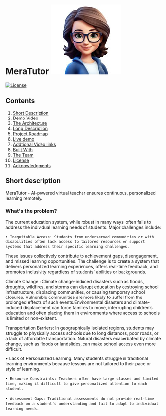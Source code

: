 # MeraTutor ![Logo](./images/logo.jpeg)
[![License](https://img.shields.io/badge/License-Apache2-blue.svg)](https://www.apache.org/licenses/LICENSE-2.0)
## Contents
1. [Short Description](#short-description)
1. [Demo Video](#demo-video)
1. [The Architecture](#architecture-overview)
1. [Long Description](#long-description)
1. [Project Roadmap](#project-roadmap)
1. [Live demo](#live-demo)
1. [Addtional Video links](#Additional-video-demo-links)
1. [Built With](#built-with)
1. [The Team](#team)
1. [License](#license)
1. [Acknowledgments](#acknowledgments)

## Short description 

MeraTutor - AI-powered virtual teacher ensures continuous, personalized learning remotely.

### What's the problem?



The current education system, while robust in many ways, often fails to address the individual learning needs of students. Major challenges include:

  
    
    • Inequitable Access: Students from underserved communities or with disabilities often lack access to tailored resources or support systems that address their specific learning challenges.
These issues collectively contribute to achievement gaps, disengagement, and missed learning opportunities. The challenge is to create a system that delivers personalized learning 		experiences, offers real-time feedback, and promotes inclusivity regardless of students' abilities or backgrounds.

Climate Change : Climate change-induced disasters such as floods, droughts, wildfires, and storms can disrupt education by destroying school infrastructure, displacing communities, or causing temporary school closures. Vulnerable communities are more likely to suffer from the prolonged effects of such events.Environmental disasters and climate-induced displacement can force families to move, interrupting children’s education and often placing them in environments where access to schools is limited or non-existent.

Transportation Barriers: In geographically isolated regions, students may struggle to physically access schools due to long distances, poor roads, or a lack of affordable transportation. Natural disasters exacerbated by climate change, such as floods or landslides, can make school access even more difficult.

  • Lack of Personalized Learning: Many students struggle in traditional learning environments because lessons are not tailored to their pace or style of learning.
    
    • Resource Constraints: Teachers often have large classes and limited time, making it difficult to give personalized attention to each student.
    
    • Assessment Gaps: Traditional assessments do not provide real-time feedback on a student’s understanding and fail to adapt to individual learning needs.
